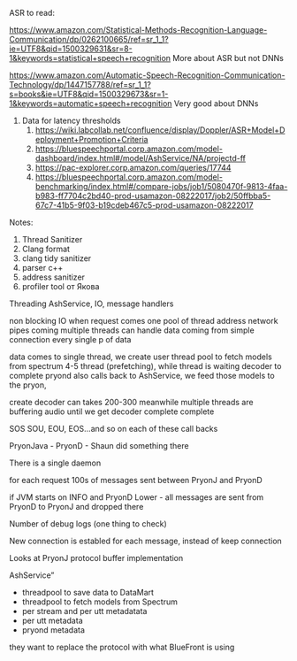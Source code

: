 ASR to read:

https://www.amazon.com/Statistical-Methods-Recognition-Language-Communication/dp/0262100665/ref=sr_1_1?ie=UTF8&qid=1500329631&sr=8-1&keywords=statistical+speech+recognition
More about ASR but not DNNs

https://www.amazon.com/Automatic-Speech-Recognition-Communication-Technology/dp/1447157788/ref=sr_1_1?s=books&ie=UTF8&qid=1500329673&sr=1-1&keywords=automatic+speech+recognition
Very good about DNNs

1. Data for latency thresholds
    1. https://wiki.labcollab.net/confluence/display/Doppler/ASR+Model+Deployment+Promotion+Criteria
    2. https://bluespeechportal.corp.amazon.com/model-dashboard/index.html#/model/AshService/NA/projectd-ff
    3. https://pac-explorer.corp.amazon.com/queries/17744
    4. https://bluespeechportal.corp.amazon.com/model-benchmarking/index.html#/compare-jobs/job1/5080470f-9813-4faa-b983-ff7704c2bd40-prod-usamazon-08222017/job2/50ffbba5-67c7-41b5-9f03-b19cdeb467c5-prod-usamazon-08222017

Notes:

1. Thread Sanitizer
2. Clang format
3. clang tidy sanitizer
4. parser c++
5. address sanitizer
6. profiler tool от Якова

Threading AshService, IO, message handlers

non blocking IO
when request comes one pool of thread address network pipes coming
multiple threads can handle data coming from simple connection
every single p of data

data comes to single thread, we create user thread pool to fetch models from spectrum 4-5 thread (prefetching), while thread is waiting decoder to complete pryond also calls back to AshService, we feed those models to the pryon,

create decoder can takes 200-300
meanwhile multiple threads are buffering audio until we get decoder complete complete

SOS SOU, EOU, EOS…and so on each of these call backs 

PryonJava - PryonD - Shaun did something there

There is a single daemon

for each request 100s of messages sent between PryonJ and PryonD

if JVM starts on INFO and PryonD Lower - all messages are sent from PryonD to PryonJ and dropped there

Number of debug logs (one thing to check)

New connection is establed for each message, instead of keep connection 

Looks at PryonJ protocol buffer implementation

AshService”
* threadpool to save data to DataMart 
* threadpool to fetch models from Spectrum
* per stream and per utt metadatata
* per utt metadata
* pryond metadata

they want to replace the protocol with what BlueFront is using
